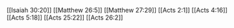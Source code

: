 [[Isaiah 30:20]]
[[Matthew 26:5]]
[[Matthew 27:29]]
[[Acts 2:1]]
[[Acts 4:16]]
[[Acts 5:18]]
[[Acts 25:22]]
[[Acts 26:2]]
